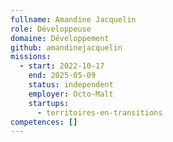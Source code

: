 ```yaml
---
fullname: Amandine Jacquelin
role: Développeuse
domaine: Développement
github: amandinejacquelin
missions:
  - start: 2022-10-17
    end: 2025-05-09
    status: independent
    employer: Octo-Malt
    startups:
      - territoires-en-transitions
competences: []
---
```

